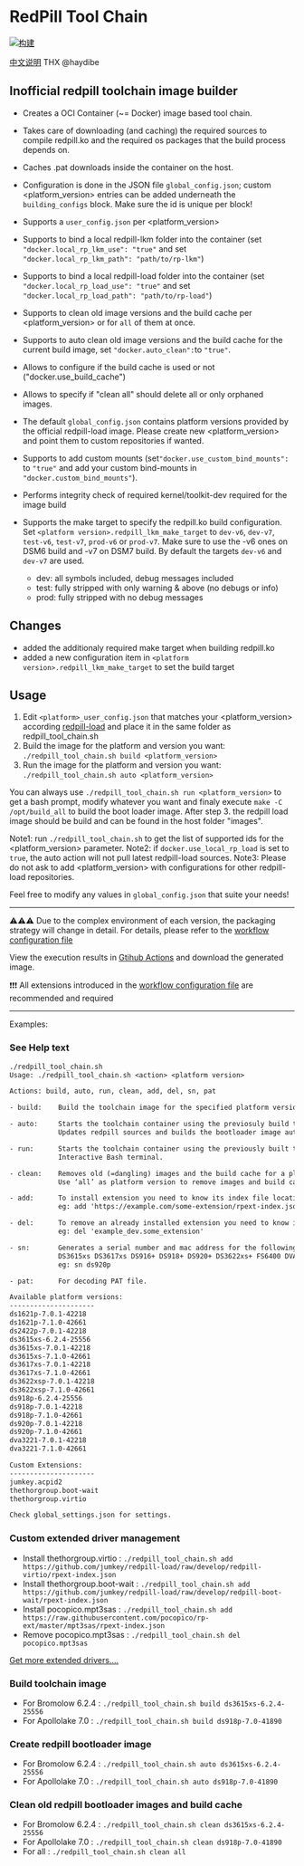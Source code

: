 # RedPill Tool Chain

[![构建](https://github.com/tossp/redpill-tool-chain/actions/workflows/test.yml/badge.svg?branch=master)](https://github.com/tossp/redpill-tool-chain/actions/workflows/test.yml)

[中文说明](README.md "English")
THX @haydibe

## Inofficial redpill toolchain image builder

- Creates a OCI Container (~= Docker) image based tool chain.
- Takes care of downloading (and caching) the required sources to compile redpill.ko and the required os packages that the build process depends on.
- Caches .pat downloads inside the container on the host.
- Configuration is done in the JSON file `global_config.json`; custom <platform_version> entries can be added underneath the `building_configs` block. Make sure the id is unique per block!
- Supports a `user_config.json` per <platform_version>
- Supports to bind a local redpill-lkm folder into the container (set `"docker.local_rp_lkm_use": "true"` and set `"docker.local_rp_lkm_path": "path/to/rp-lkm"`)
- Supports to bind a local redpill-load folder into the container (set `"docker.local_rp_load_use": "true"` and set `"docker.local_rp_load_path": "path/to/rp-load"`)
- Supports to clean old image versions and the build cache per <platform_version> or for `all` of them at once.
- Supports to auto clean old image versions and the build cache for the current build image, set `"docker.auto_clean":`to `"true"`.
- Allows to configure if the build cache is used or not ("docker.use_build_cache")
- Allows to specify if "clean all" should delete all or only orphaned images.
- The default `global_config.json` contains platform versions provided by the official redpill-load image. Please create new <platform_version> and point them to custom repositories if wanted.
- Supports to add custom mounts (set`"docker.use_custom_bind_mounts":` to `"true"` and add your custom bind-mounts in `"docker.custom_bind_mounts"`).
- Performs integrity check of required kernel/toolkit-dev required for the image build
- Supports the make target to specify the redpill.ko build configuration. Set `<platform version>.redpill_lkm_make_target` to `dev-v6`, `dev-v7`, `test-v6`, `test-v7`, `prod-v6` or `prod-v7`.
  Make sure to use the -v6 ones on DSM6 build and -v7 on DSM7 build. By default the targets `dev-v6` and `dev-v7` are used.

  - dev: all symbols included, debug messages included
  - test: fully stripped with only warning & above (no debugs or info)
  - prod: fully stripped with no debug messages

## Changes

- added the additionaly required make target when building redpill.ko
- added a new configuration item in `<platform version>.redpill_lkm_make_target` to set the build target

## Usage

1. Edit `<platform>_user_config.json` that matches your <platform_version> according [redpill-load](https://github.com/RedPill-TTG/redpill-load) and place it in the same folder as redpill_tool_chain.sh
2. Build the image for the platform and version you want:
   `./redpill_tool_chain.sh build <platform_version>`
3. Run the image for the platform and version you want:
   `./redpill_tool_chain.sh auto <platform_version>`

You can always use `./redpill_tool_chain.sh run <platform_version>` to get a bash prompt, modify whatever you want and finaly execute `make -C /opt/build_all` to build the boot loader image.
After step 3. the redpill load image should be build and can be found in the host folder "images".

Note1: run `./redpill_tool_chain.sh` to get the list of supported ids for the <platform_version> parameter.
Note2: if `docker.use_local_rp_load` is set to `true`, the auto action will not pull latest redpill-load sources.
Note3: Please do not ask to add <platform_version> with configurations for other redpill-load repositories.

Feel free to modify any values in `global_config.json` that suite your needs!

---
⚠️⚠️⚠️
Due to the complex environment of each version, the packaging strategy will change in detail. For details, please refer to the [workflow configuration file](https://github.com/tossp/redpill-tool-chain/blob/master/.github/workflows/test.yml)

View the execution results in [Gtihub Actions](https://github.com/tossp/redpill-tool-chain/actions) and download the generated image.

❗❗❗
All extensions introduced in the [workflow configuration file](https://github.com/tossp/redpill-tool-chain/blob/master/.github/workflows/test.yml) are recommended and required

---

Examples:

### See Help text

```txt
./redpill_tool_chain.sh
Usage: ./redpill_tool_chain.sh <action> <platform version>

Actions: build, auto, run, clean, add, del, sn, pat

- build:    Build the toolchain image for the specified platform version.

- auto:     Starts the toolchain container using the previosuly build toolchain image for the specified platform.
            Updates redpill sources and builds the bootloader image automaticaly. Will end the container once done.

- run:      Starts the toolchain container using the previously built toolchain image for the specified platform.
            Interactive Bash terminal.

- clean:    Removes old (=dangling) images and the build cache for a platform version.
            Use ‘all’ as platform version to remove images and build caches for all platform versions.

- add:      To install extension you need to know its index file location and nothing more.
            eg: add 'https://example.com/some-extension/rpext-index.json'

- del:      To remove an already installed extension you need to know its ID.
            eg: del 'example_dev.some_extension'

- sn:       Generates a serial number and mac address for the following platforms
            DS3615xs DS3617xs DS916+ DS918+ DS920+ DS3622xs+ FS6400 DVA3219 DVA3221 DS1621+
            eg: sn ds920p

- pat:      For decoding PAT file. 

Available platform versions:
---------------------
ds1621p-7.0.1-42218
ds1621p-7.1.0-42661
ds2422p-7.0.1-42218
ds3615xs-6.2.4-25556
ds3615xs-7.0.1-42218
ds3615xs-7.1.0-42661
ds3617xs-7.0.1-42218
ds3617xs-7.1.0-42661
ds3622xsp-7.0.1-42218
ds3622xsp-7.1.0-42661
ds918p-6.2.4-25556
ds918p-7.0.1-42218
ds918p-7.1.0-42661
ds920p-7.0.1-42218
ds920p-7.1.0-42661
dva3221-7.0.1-42218
dva3221-7.1.0-42661

Custom Extensions:
---------------------
jumkey.acpid2
thethorgroup.boot-wait
thethorgroup.virtio

Check global_settings.json for settings.
```

### Custom extended driver management

- Install thethorgroup.virtio    : `./redpill_tool_chain.sh add https://github.com/jumkey/redpill-load/raw/develop/redpill-virtio/rpext-index.json`
- Install thethorgroup.boot-wait : `./redpill_tool_chain.sh add https://github.com/jumkey/redpill-load/raw/develop/redpill-boot-wait/rpext-index.json`
- Install pocopico.mpt3sas       : `./redpill_tool_chain.sh add https://raw.githubusercontent.com/pocopico/rp-ext/master/mpt3sas/rpext-index.json`
- Remove pocopico.mpt3sas        : `./redpill_tool_chain.sh del pocopico.mpt3sas`

[Get more extended drivers....](https://github.com/pocopico/rp-ext)

### Build toolchain image

- For Bromolow 6.2.4   : `./redpill_tool_chain.sh build ds3615xs-6.2.4-25556`
- For Apollolake 7.0   : `./redpill_tool_chain.sh build ds918p-7.0-41890`

### Create redpill bootloader image

- For Bromolow 6.2.4   : `./redpill_tool_chain.sh auto ds3615xs-6.2.4-25556`
- For Apollolake 7.0   : `./redpill_tool_chain.sh auto ds918p-7.0-41890`

### Clean old redpill bootloader images and build cache

- For Bromolow 6.2.4   : `./redpill_tool_chain.sh clean ds3615xs-6.2.4-25556`
- For Apollolake 7.0   : `./redpill_tool_chain.sh clean ds918p-7.0-41890`
- For all              : `./redpill_tool_chain.sh clean all`
